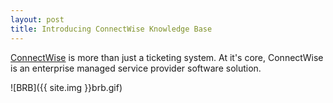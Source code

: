 ```yaml
---
layout: post
title: Introducing ConnectWise Knowledge Base
---
```


[ConnectWise](http://connectwise.com) is more than just a ticketing system. At it's core, ConnectWise is an enterprise managed service provider software solution.

![BRB]({{ site.img }}brb.gif)

